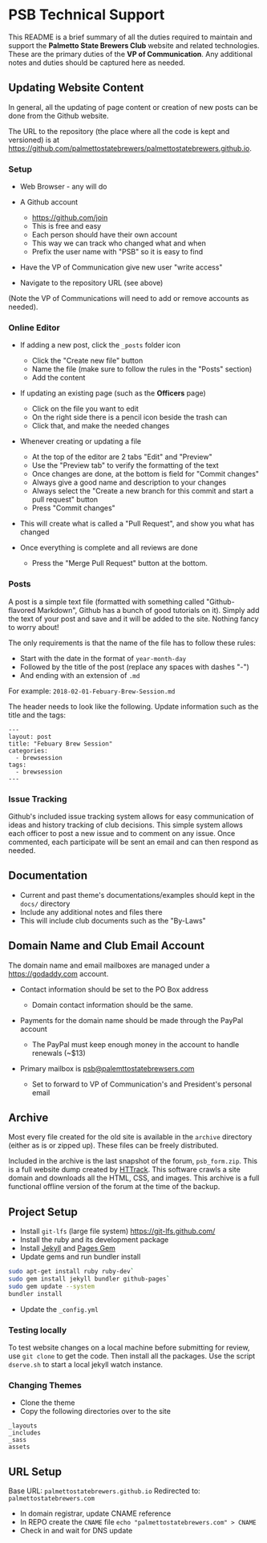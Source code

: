 # PSB Technical Support

This README is a brief summary of all the duties required to maintain and support the **Palmetto State Brewers Club** 
website and related technologies. These are the primary duties of the **VP of Communication**. Any additional
notes and duties should be captured here as needed.

## Updating Website Content

In general, all the updating of page content or creation of new posts can be done from the Github website.

The URL to the repository (the place where all the code is kept and versioned) is at 
https://github.com/palmettostatebrewers/palmettostatebrewers.github.io. 

### Setup

- Web Browser - any will do
- A Github account
  - https://github.com/join 
  - This is free and easy
  - Each person should have their own account
  - This way we can track who changed what and when
  - Prefix the user name with "PSB" so it is easy to find
  
- Have the VP of Communication give new user "write access"
- Navigate to the repository URL (see above)

(Note the VP of Communications will need to add or remove accounts as needed).

### Online Editor

- If adding a new post, click the `_posts` folder icon
  - Click the "Create new file" button
  - Name the file (make sure to follow the rules in the "Posts" section)
  - Add the content

- If updating an existing page (such as the **Officers** page)
  - Click on the file you want to edit
  - On the right side there is a pencil icon beside the trash can
  - Click that, and make the needed changes

- Whenever creating or updating a file
  - At the top of the editor are 2 tabs "Edit" and "Preview"
  - Use the "Preview tab" to verify the formatting of the text
  - Once changes are done, at the bottom is field for "Commit changes"
  - Always give a good name and description to your changes
  - Always select the "Create a new branch for this commit and start a pull request" button
  - Press "Commit changes"

- This will create what is called a "Pull Request", and show you what has changed

- Once everything is complete and all reviews are done
  - Press the "Merge Pull Request" button at the bottom.


### Posts

A post is a simple text file (formatted with something called "Github-flavored Markdown", Github
has a bunch of good tutorials on it). Simply add the text of your post and save and it will 
be added to the site. Nothing fancy to worry about!

The only requirements is that the name of the file has to follow these rules:

- Start with the date in the format of `year-month-day`
- Followed by the title of the post (replace any spaces with dashes "-")
- And ending with an extension of `.md`

For example: `2018-02-01-Febuary-Brew-Session.md`

The header needs to look like the following. Update information such as 
the title and the tags:

```
---
layout: post
title: "Febuary Brew Session"
categories:
  - brewsession
tags:
  - brewsession
---
```

### Issue Tracking

Github's included issue tracking system allows for easy communication of ideas and history
tracking of club decisions. This simple system allows each officer to post a new issue
and to comment on any issue. Once commented, each participate will be sent an email 
and can then respond as needed.


## Documentation

- Current and past theme's documentations/examples should kept in the `docs/` directory
- Include any additional notes and files there
- This will include club documents such as the "By-Laws"

## Domain Name and Club Email Account

The domain name and email mailboxes are managed under a https://godaddy.com account.

- Contact information should be set to the PO Box address
  - Domain contact information should be the same.

- Payments for the domain name should be made through the PayPal account
  - The PayPal must keep enough money in the account to handle renewals (~$13)

- Primary mailbox is psb@palemttostatebrewsers.com
  - Set to forward to VP of Communication's and President's personal email

## Archive

Most every file created for the old site is available in the `archive` directory 
(either as is or zipped up). These files can be freely distributed.

Included in the archive is the last snapshot of the forum, `psb_form.zip`. This is a
full website dump created by [HTTrack](https://www.httrack.com/). This software crawls
a site domain and downloads all the HTML, CSS, and images. This archive is a full
functional offline version of the forum at the time of the backup.

## Project Setup

- Install `git-lfs` (large file system) https://git-lfs.github.com/
- Install the ruby and its development package 
- Install [Jekyll](https://jekyllrb.com/) and [Pages Gem](https://github.com/github/pages-gem)
- Update gems and run bundler install

```sh
sudo apt-get install ruby ruby-dev`
sudo gem install jekyll bundler github-pages`
sudo gem update --system
bundler install
```

- Update the `_config.yml`

### Testing locally

To test website changes on a local machine before submitting for review, use `git clone` to get the code.
Then install all the packages. Use the script `dserve.sh` to start a local jekyll watch instance.

### Changing Themes

- Clone the theme
- Copy the following directories over to the site

```
_layouts
_includes
_sass
assets
```

## URL Setup

Base URL: `palmettostatebrewers.github.io`
Redirected to: `palmettostatebrewers.com`

- In domain registrar, update CNAME reference
- In REPO create the `CNAME` file
  `echo "palmettostatebrewers.com" > CNAME`
- Check in and wait for DNS update
